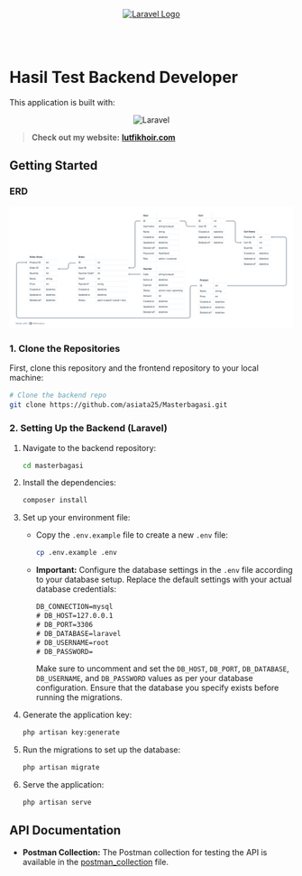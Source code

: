 <p align="center"><a href="https://masterbagasi.com/" target="_blank"><img src="https://masterbagasi.com/_next/image?url=%2F_next%2Fstatic%2Fmedia%2Fmaster-bagasi-horizontal.16e39773.png&w=256&q=75" width="200" alt="Laravel Logo"></a></p>
<br/>
<br/>

# Hasil Test Backend Developer

This application is built with:

<p align="center">
  <img src="https://img.shields.io/badge/Laravel-11.20.0-red?style=for-the-badge&logo=laravel" alt="Laravel">
</p>

> **Check out my website:** [**lutfikhoir.com**](https://lutfikhoir.com/)

## Getting Started

### ERD
![ERD](docs/ERD_Masterbagasi.png)

### 1. Clone the Repositories

First, clone this repository and the frontend repository to your local machine:

```bash
# Clone the backend repo
git clone https://github.com/asiata25/Masterbagasi.git
```

### 2. Setting Up the Backend (Laravel)

1. Navigate to the backend repository:

    ```bash
    cd masterbagasi
    ```

2. Install the dependencies:

    ```bash
    composer install
    ```

3. Set up your environment file:

    - Copy the `.env.example` file to create a new `.env` file:

        ```bash
        cp .env.example .env
        ```

    - **Important:** Configure the database settings in the `.env` file according to your database setup. Replace the default settings with your actual database credentials:

        ```plaintext
        DB_CONNECTION=mysql
        # DB_HOST=127.0.0.1
        # DB_PORT=3306
        # DB_DATABASE=laravel
        # DB_USERNAME=root
        # DB_PASSWORD=
        ```

        Make sure to uncomment and set the `DB_HOST`, `DB_PORT`, `DB_DATABASE`, `DB_USERNAME`, and `DB_PASSWORD` values as per your database configuration. Ensure that the database you specify exists before running the migrations.

4. Generate the application key:

    ```bash
    php artisan key:generate
    ```

5. Run the migrations to set up the database:

    ```bash
    php artisan migrate
    ```

6. Serve the application:

    ```bash
    php artisan serve
    ```

## API Documentation

-   **Postman Collection:** The Postman collection for testing the API is available in the [postman_collection](docs/masterbagasi.postman_collection.json) file.
